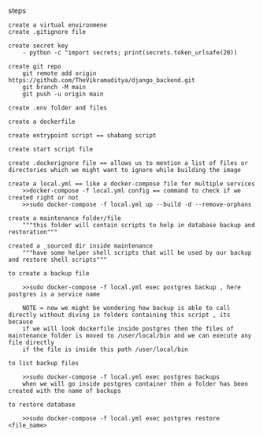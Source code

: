 steps

    create a virtual environmene
    create .gitignore file

    create secret key
        - python -c "import secrets; print(secrets.token_urlsafe(20))
    
    create git repo
        git remote add origin https://github.com/TheVikramaditya/django_backend.git
        git branch -M main
        git push -u origin main
    
    create .env folder and files 

    create a dockerfile
    
    create entrypoint script == shabang script

    create start script file

    create .dockerignore file == allows us to mention a list of files or directories which we might want to ignore while building the image

    create a local.yml == like a docker-compose file for multiple services
        >>docker-compose -f local.yml config == command to check if we created right or not
        >>sudo docker-compose -f local.yml up --build -d --remove-orphans
    
    create a maintenance folder/file
        """this folder will contain scripts to help in database backup and restoration"""
    
    created a _sourced dir inside maintenance
        """have some helper shell scripts that will be used by our backup and restore shell scripts"""

    to create a backup file

        >>sudo docker-compose -f local.yml exec postgres backup , here postgres is a service name
        
        NOTE = now we might be wondering how backup is able to call directly without diving in folders containing this script , its because
        if we will look dockerfile inside postgres then the files of maintenance folder is moved to /user/local/bin and we can execute any file directly 
        if the file is inside this path /user/local/bin 
    
    to list backup files

        >>sudo docker-compose -f local.yml exec postgres backups
        when we will go inside postgres container then a folder has been created with the name of backups
    
    to restore database

        >>sudo docker-compose -f local.yml exec postgres restore <file_name>



    
    
